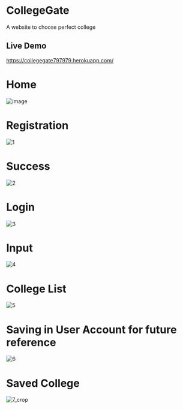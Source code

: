 # CollegeGate
A website to choose perfect college



Live Demo
-------------------
https://collegegate797979.herokuapp.com/



# Home
![image](https://user-images.githubusercontent.com/35250133/171448389-058f6c0e-c802-4423-9ca7-0961eab6740c.png)

# Registration
![1](https://user-images.githubusercontent.com/35250133/126728420-e4a1fc5b-fd13-408c-a5e4-70ae3e918bdf.PNG)

# Success
![2](https://user-images.githubusercontent.com/35250133/126728442-9c8a101e-a12b-491a-8100-de8d80261297.PNG)

# Login
![3](https://user-images.githubusercontent.com/35250133/126728458-108dbaa8-ffb6-495a-a1ec-9c4cb6193995.PNG)

# Input
![4](https://user-images.githubusercontent.com/35250133/126728477-64d98d3c-278a-4b35-821b-a48df166be33.PNG)

# College List
![5](https://user-images.githubusercontent.com/35250133/126728511-0432c24e-97c2-4eea-bcc2-e02cb4936377.PNG)

# Saving in User Account for future reference
![6](https://user-images.githubusercontent.com/35250133/126728579-6ab565b7-c29c-4a06-8a1a-2dc471eb362a.png)

# Saved College 
![7_crop](https://user-images.githubusercontent.com/35250133/126728930-12785984-a7d7-4b8c-8d8e-facf69e0eb6b.png)
